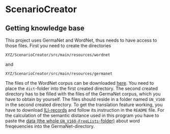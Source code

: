 # ScenarioCreator
## Getting knowledge base
This project uses GermaNet and WordNet, thus needs to have access to those files. First you need to create the directories
```
XYZ/ScenarioCreator/src/main/resources/wordnet
```
and
```
XYZ/ScenarioCreator/src/main/resources/germanet
```
The files of the WordNet corpus can be downloaded [here](https://wordnetcode.princeton.edu/3.0/WordNet-3.0.tar.gz). 
You need to place the `dict`-folder into the first created directory. 
The second created directory has to be filled with the files of the GermaNet corpus, which you have to obtain by yourself. 
The files should reside in a folder named `GN_V160` in the second created directory. 
To get the translation feature working, you have to download [ILI-records](https://www.sfs.uni-tuebingen.de/GermaNet/documents/ili/GN-V16.0-ILI-Mappings-DE-EN-XML.zip) and follow its instruction in the `README` file. 
For the calculation of the semantic distance used in this program you have to paste the [data (the whole `GN_V160-FreqLists`-folder)](https://www.sfs.uni-tuebingen.de/GermaNet/documents/freqLists/GN_V160-FreqLists.zip)
 about word freqeuencies into the GermaNet-directory.
